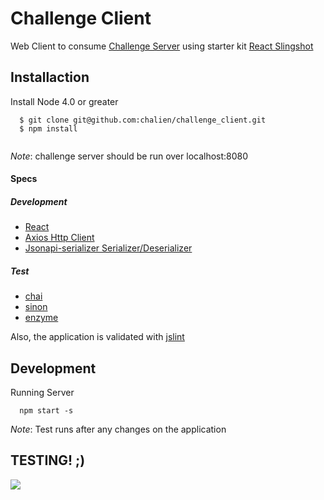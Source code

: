 # Challenge Client

Web Client to consume [Challenge Server](https://github.com/chalien/challenge_server) using starter kit [React Slingshot](https://github.com/coryhouse/react-slingshot)

## Installaction

Install Node 4.0 or greater 

```
  $ git clone git@github.com:chalien/challenge_client.git
  $ npm install 
  
```

*Note*: challenge server should be run over localhost:8080


#### Specs

##### Development

- [React](https://github.com/facebook/react)
- [Axios Http Client](https://github.com/mzabriskie/axios)
- [Jsonapi-serializer Serializer/Deserializer](https://github.com/SeyZ/jsonapi-serializer)

##### Test

- [chai](https://github.com/chaijs/chai)
- [sinon](https://github.com/sinonjs/sinon)
- [enzyme](https://github.com/airbnb/enzyme)

Also, the application is validated with [jslint](http://www.jslint.com/)

## Development

Running Server

```
  npm start -s
```
*Note*: Test runs after any changes on the application

## TESTING! ;)

<img src="https://raw.github.com/chalien/challenge_client/master/testing.gif"  />
